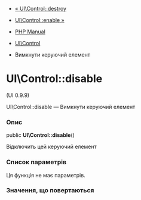 - [« UI\Control::destroy](ui-control.destroy.md)
- [UI\Control::enable »](ui-control.enable.md)

- [PHP Manual](index.md)
- [UI\Control](class.ui-control.md)
- Вимкнути керуючий елемент

# UI\Control::disable

(UI 0.9.9)

UI\Control::disable — Вимкнути керуючий елемент

### Опис

public **UI\Control::disable**()

Відключить цей керуючий елемент

### Список параметрів

Ця функція не має параметрів.

### Значення, що повертаються
